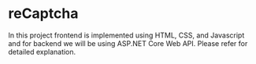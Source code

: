 # reCaptcha
In this project frontend is implemented using HTML, CSS, and Javascript and for backend we will be using ASP.NET Core Web API.
Please refer <a href="https://medium.com/@meghnav274/implementing-google-recaptcha-using-asp-net-core-web-24f539ba4987"> </a> for detailed explanation. 
